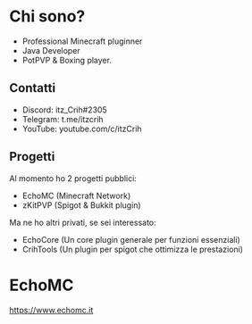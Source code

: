 # Chi sono?
- Professional Minecraft pluginner
- Java Developer
- PotPVP & Boxing player.
## Contatti
- Discord: itz_Crih#2305
- Telegram: t.me/itzcrih
- YouTube: youtube.com/c/itzCrih
## Progetti
Al momento ho 2 progetti pubblici:
- EchoMC (Minecraft Network)
- zKitPVP (Spigot & Bukkit plugin)

Ma ne ho altri privati, se sei interessato:
- EchoCore (Un core plugin generale per funzioni essenziali)
- CrihTools (Un plugin per spigot che ottimizza le prestazioni)
# EchoMC
https://www.echomc.it
